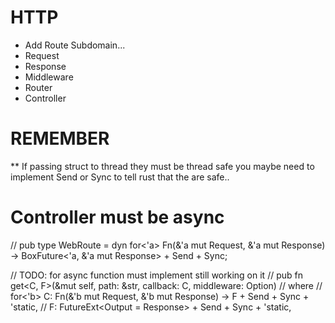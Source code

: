 # HTTP

* Add Route Subdomain...
* Request   
* Response
* Middleware
* Router
* Controller


# REMEMBER

** If passing struct to thread they must be thread safe you maybe need to implement Send or Sync to tell rust that the are safe..



# Controller must be async

// pub type WebRoute = dyn for<'a> Fn(&'a mut Request, &'a mut Response) -> BoxFuture<'a, &'a mut Response> + Send + Sync;


// TODO: for async function must implement still working on it
// pub fn get<C, F>(&mut self, path: &str, callback: C, middleware: Option<Middlewares>)
// where
//     for<'b> C: Fn(&'b mut Request, &'b mut Response) -> F + Send + Sync + 'static,
//     F: FutureExt<Output =  Response> + Send + Sync + 'static,